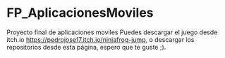 # FP_AplicacionesMoviles
 Proyecto final de aplicaciones moviles
Puedes descargar el juego desde itch.io https://pedrojose17.itch.io/ninjafrog-jump, o descargar los repositorios desde esta página, espero que te guste ;).
